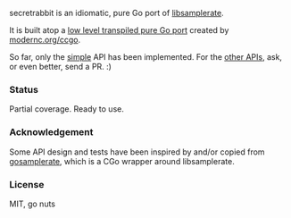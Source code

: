 secretrabbit is an idiomatic, pure Go port of [libsamplerate](http://libsndfile.github.io/libsamplerate/).

It is built atop a [low level transpiled pure Go port](https://pkg.go.dev/modernc.org/libsamplerate) created by [modernc.org/ccgo](https://pkg.go.dev/modernc.org/ccgo).

So far, only the [simple](http://libsndfile.github.io/libsamplerate/api_simple.html) API has been implemented. For the [other APIs](http://libsndfile.github.io/libsamplerate/api.html), ask, or even better, send a PR. :)

### Status

Partial coverage. Ready to use.

### Acknowledgement

Some API design and tests have been inspired by and/or copied from [gosamplerate](https://github.com/dh1tw/gosamplerate), which is a CGo wrapper around libsamplerate.

### License

MIT, go nuts
